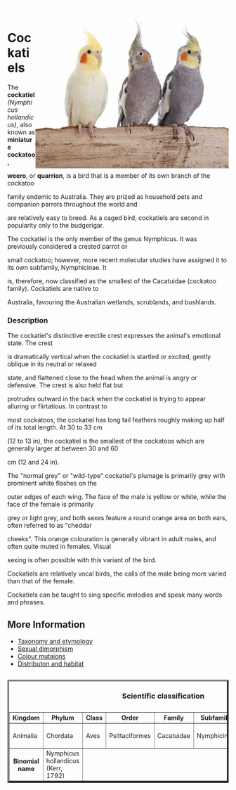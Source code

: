 
<!DOCTYPE html>
<html>
  <header>
    <meta charset="utf-8">
    <title>Home</title>
  </header>
  <body>

<p><img src="Cockatiels.jpg" align="right" /></p>

<br clear="left" />

<h1>Cockatiels</h1> 

<main>


<p align="left" /> The <strong>cockatiel</strong> <em>(Nymphicus hollandicus)</em>, also known as <strong>miniature cockatoo, 

weero</strong>, or <strong>quarrion</strong>, is a bird that is a member of its own branch of the cockatoo 

family endemic to Australia. They are prized as household pets and companion parrots throughout the world and 

are relatively easy to breed. As a caged bird, cockatiels are second in popularity only to the budgerigar.</p>

<p>The cockatiel is the only member of the genus Nymphicus. It was previously considered a crested parrot or 

small cockatoo; however, more recent molecular studies have assigned it to its own subfamily, Nymphicinae. It 

is, therefore, now classified as the smallest of the Cacatuidae (cockatoo family). Cockatiels are native to 

Australia, favouring the Australian wetlands, scrublands, and bushlands.</p>



<h3>Description</h3>

<p align="top" />The cockatiel's distinctive erectile crest expresses the animal's emotional state. The crest 

is dramatically vertical when the cockatiel is startled or excited, gently oblique in its neutral or relaxed 

state, and flattened close to the head when the animal is angry or defensive. The crest is also held flat but 

protrudes outward in the back when the cockatiel is trying to appear alluring or flirtatious. In contrast to 

most cockatoos, the cockatiel has long tail feathers roughly making up half of its total length. At 30 to 33 cm 

(12 to 13 in), the cockatiel is the smallest of the cockatoos which are generally larger at between 30 and 60 

cm (12 and 24 in).</p>

<p>The "normal grey" or "wild-type" cockatiel's plumage is primarily grey with prominent white flashes on the 

outer edges of each wing. The face of the male is yellow or white, while the face of the female is primarily 

grey or light grey, and both sexes feature a round orange area on both ears, often referred to as "cheddar 

cheeks". This orange colouration is generally vibrant in adult males, and often quite muted in females. Visual 

sexing is often possible with this variant of the bird.

Cockatiels are relatively vocal birds, the calls of the male being more varied than that of the female. 

Cockatiels can be taught to sing specific melodies and speak many words and phrases.</p>

</main>
<nav>
<h2>More Information</h2>

<ul>
<li><a href="Taxonomy.html">Taxonomy and etymology</a></li>
<li><a href="Sexual.html">Sexual dimorphism</a></li>
<li><a href="Colour.html">Colour mutaions</a></li>
<li><a href="Distribution.html">Distributon and habitat</a></li>
</ul>
</nav>



<table border= "4" align= "left" width="80%">
<caption><h3>Scientific classification</h3></caption>
<tr>
<th>Kingdom</th> 
<th>Phylum</th> 
<th>Class</th> 
<th>Order</th> 
<th>Family</th> 
<th>Subfamily</th> 
<th>Genus</th> 
<th>Species</th> 
</tr>
<tr>
<td>Animalia</td>
<td>Chordata</td>
<td>Aves</td>
<td>Psittaciformes</td>
<td>Cacatuidae</td>
<td>Nymphicinae</td>
<td>Nymphicus Wagler, 1832</td>
<td>N. hollandicus</td>
</tr>

<th>Binomial name</th>
<td>Nymphicus hollandicus
(Kerr, 1792)</td>
</tr>
</section>

  </body>
</html>
